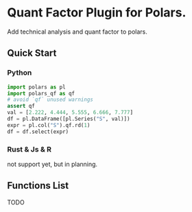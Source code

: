 # Quant Factor Plugin for Polars.

Add technical analysis and quant factor to polars.

## Quick Start

### Python
```python
import polars as pl
import polars_qf as qf
# avoid `qf` unused warnings
assert qf
val = [2.222, 4.444, 5.555, 6.666, 7.777]
df = pl.DataFrame([pl.Series("S", val)])
expr = pl.col("S").qf.rd(1)
df = df.select(expr)
```

### Rust & Js & R
not support yet, but in planning.

## Functions List
TODO